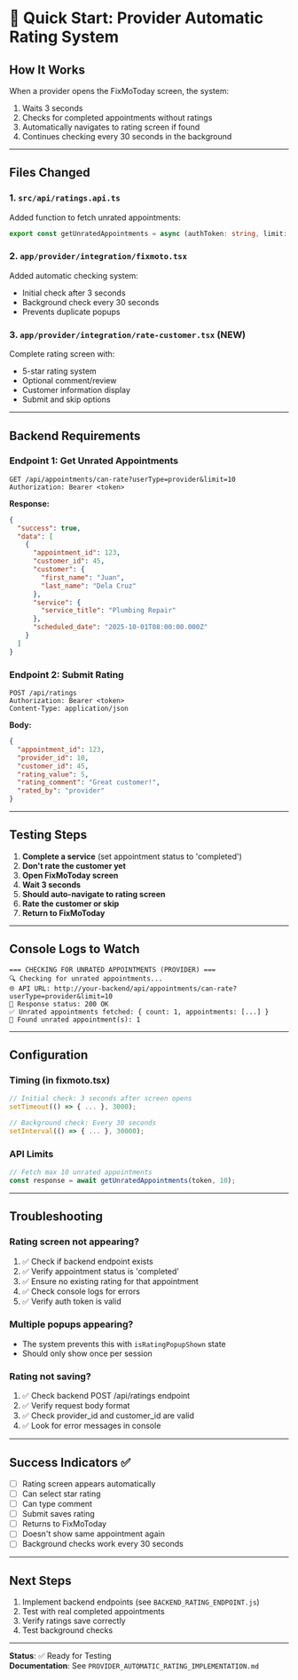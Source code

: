 # 🚀 Quick Start: Provider Automatic Rating System

## How It Works

When a provider opens the FixMoToday screen, the system:
1. Waits 3 seconds
2. Checks for completed appointments without ratings
3. Automatically navigates to rating screen if found
4. Continues checking every 30 seconds in the background

---

## Files Changed

### 1. `src/api/ratings.api.ts`
Added function to fetch unrated appointments:
```typescript
export const getUnratedAppointments = async (authToken: string, limit: number = 10)
```

### 2. `app/provider/integration/fixmoto.tsx`
Added automatic checking system:
- Initial check after 3 seconds
- Background check every 30 seconds
- Prevents duplicate popups

### 3. `app/provider/integration/rate-customer.tsx` (NEW)
Complete rating screen with:
- 5-star rating system
- Optional comment/review
- Customer information display
- Submit and skip options

---

## Backend Requirements

### Endpoint 1: Get Unrated Appointments
```
GET /api/appointments/can-rate?userType=provider&limit=10
Authorization: Bearer <token>
```

**Response:**
```json
{
  "success": true,
  "data": [
    {
      "appointment_id": 123,
      "customer_id": 45,
      "customer": {
        "first_name": "Juan",
        "last_name": "Dela Cruz"
      },
      "service": {
        "service_title": "Plumbing Repair"
      },
      "scheduled_date": "2025-10-01T08:00:00.000Z"
    }
  ]
}
```

### Endpoint 2: Submit Rating
```
POST /api/ratings
Authorization: Bearer <token>
Content-Type: application/json
```

**Body:**
```json
{
  "appointment_id": 123,
  "provider_id": 10,
  "customer_id": 45,
  "rating_value": 5,
  "rating_comment": "Great customer!",
  "rated_by": "provider"
}
```

---

## Testing Steps

1. **Complete a service** (set appointment status to 'completed')
2. **Don't rate the customer yet**
3. **Open FixMoToday screen**
4. **Wait 3 seconds**
5. **Should auto-navigate to rating screen**
6. **Rate the customer or skip**
7. **Return to FixMoToday**

---

## Console Logs to Watch

```
=== CHECKING FOR UNRATED APPOINTMENTS (PROVIDER) ===
🔍 Checking for unrated appointments...
🌐 API URL: http://your-backend/api/appointments/can-rate?userType=provider&limit=10
📡 Response status: 200 OK
✅ Unrated appointments fetched: { count: 1, appointments: [...] }
🎯 Found unrated appointment(s): 1
```

---

## Configuration

### Timing (in fixmoto.tsx)
```typescript
// Initial check: 3 seconds after screen opens
setTimeout(() => { ... }, 3000);

// Background check: Every 30 seconds
setInterval(() => { ... }, 30000);
```

### API Limits
```typescript
// Fetch max 10 unrated appointments
const response = await getUnratedAppointments(token, 10);
```

---

## Troubleshooting

### Rating screen not appearing?

1. ✅ Check if backend endpoint exists
2. ✅ Verify appointment status is 'completed'
3. ✅ Ensure no existing rating for that appointment
4. ✅ Check console logs for errors
5. ✅ Verify auth token is valid

### Multiple popups appearing?

- The system prevents this with `isRatingPopupShown` state
- Should only show once per session

### Rating not saving?

1. ✅ Check backend POST /api/ratings endpoint
2. ✅ Verify request body format
3. ✅ Check provider_id and customer_id are valid
4. ✅ Look for error messages in console

---

## Success Indicators ✅

- [ ] Rating screen appears automatically
- [ ] Can select star rating
- [ ] Can type comment
- [ ] Submit saves rating
- [ ] Returns to FixMoToday
- [ ] Doesn't show same appointment again
- [ ] Background checks work every 30 seconds

---

## Next Steps

1. Implement backend endpoints (see `BACKEND_RATING_ENDPOINT.js`)
2. Test with real completed appointments
3. Verify ratings save correctly
4. Test background checks

---

**Status**: ✅ Ready for Testing  
**Documentation**: See `PROVIDER_AUTOMATIC_RATING_IMPLEMENTATION.md`
